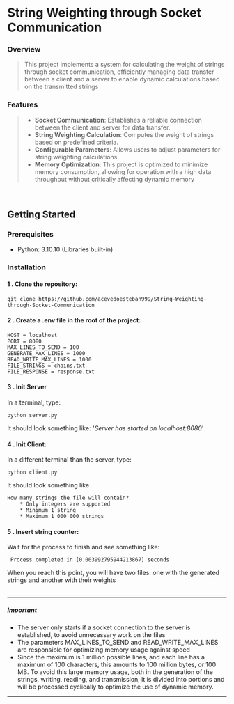 # String Weighting through Socket Communication

### Overview

  >This project implements a system for calculating the weight of strings through socket communication, efficiently managing data transfer between a client and a server to enable dynamic calculations based on the transmitted strings

### Features

> - **Socket Communication**: Establishes a reliable connection between the client and server for data transfer.
> - **String Weighting Calculation**: Computes the weight of strings based on predefined criteria.
> - **Configurable Parameters**: Allows users to adjust parameters for string weighting calculations.
> - **Memory Optimization**: This project is optimized to minimize memory consumption, allowing for operation with a high data throughput without critically affecting dynamic memory

<br/>


## Getting Started

### Prerequisites

- Python: 3.10.10 (Libraries built-in)

### Installation

#### 1 . Clone the repository:    
    
    git clone https://github.com/acevedoesteban999/String-Weighting-through-Socket-Communication 

#### 2 . Create a .env file in the root of the project:

    HOST = localhost
    PORT = 8080
    MAX_LINES_TO_SEND = 100
    GENERATE_MAX_LINES = 1000
    READ_WRITE_MAX_LINES = 1000
    FILE_STRINGS = chains.txt
    FILE_RESPONSE = response.txt

#### 3 . Init Server
In a terminal, type:
    
    python server.py
    
It should look something like: '*Server has started on localhost:8080*'

#### 4 . Init Client:
In a different terminal than the server, type:

    python client.py

It should look something like

    How many strings the file will contain?
        * Only integers are supported
        * Minimum 1 string
        * Maximum 1 000 000 strings

#### 5 . Insert string counter:

Wait for the process to finish and see something like:

     Process completed in [0.003992795944213867] seconds
When you reach this point, you will have two files: one with the generated strings and another with their weights
<br/>
<br/>
<hr/> 

##### Important

- The server only starts if a socket connection to the server is established, to avoid unnecessary work on the files
- The parameters MAX_LINES_TO_SEND and READ_WRITE_MAX_LINES are responsible for optimizing memory usage against speed
-  Since the maximum is 1 million possible lines, and each line has a maximum of 100 characters, this amounts to 100 million bytes, or 100 MB. To avoid this large memory usage, both in the generation of the strings, writing, reading, and transmission, it is divided into portions and will be processed cyclically to optimize the use of dynamic memory. 

<hr/>
